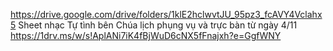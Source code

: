 https://drive.google.com/drive/folders/1klE2hclwvtJU_95pz3_fcAVY4Vclahx5 Sheet nhạc Tự tình bên Chúa
lịch phụng vụ và trực bàn từ ngày 4/11 https://1drv.ms/w/s!AplANi7iK4fBjWuD6cNX5fFnajxh?e=GgfWNY
